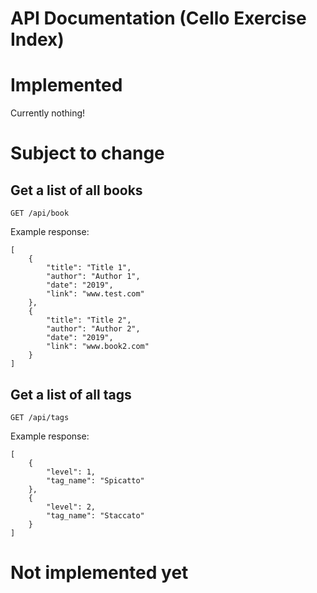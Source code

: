 # API Documentation (Cello Exercise Index)

# Implemented
Currently nothing!

# Subject to change
## Get a list of all books 
```
GET /api/book
```
Example response:
```
[
    {
        "title": "Title 1",
        "author": "Author 1",
        "date": "2019",
        "link": "www.test.com"
    },
    {
        "title": "Title 2",
        "author": "Author 2",
        "date": "2019",
        "link": "www.book2.com"
    }
]
```

## Get a list of all tags
```
GET /api/tags
```
Example response:
```
[
    {
        "level": 1,
        "tag_name": "Spicatto"
    },
    {
        "level": 2,
        "tag_name": "Staccato"
    }
]
```

# Not implemented yet